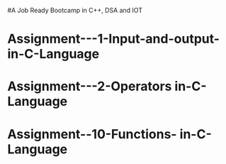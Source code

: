 #A Job Ready Bootcamp in C++, DSA and IOT
# Assignment---1-Input-and-output-in-C-Language
# Assignment---2-Operators in-C-Language
# Assignment--10-Functions- in-C-Language
